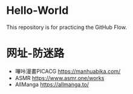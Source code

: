 # Hello-World
This repository is for practicing the GitHub Flow.
# 网址-防迷路
* 嗶咔漫畫PICACG  https://manhuabika.com/
* ASMR  https://www.asmr.one/works
* AllManga  https://allmanga.to/
